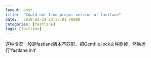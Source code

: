 ```yaml
---
layout: post
title:  "Could not find proper version of fastlane"
date:   2019-02-24 23:37:01 +0800
categories: [fastlane]
tags: [fastlane]
---
```

这种情况一般是fastlane版本不匹配，把Gemfile.lock文件删掉，然后运行'fastlane init'



[jekyll-docs]: https://jekyllrb.com/docs/home
[jekyll-gh]:   https://github.com/jekyll/jekyll
[jekyll-talk]: https://talk.jekyllrb.com/
